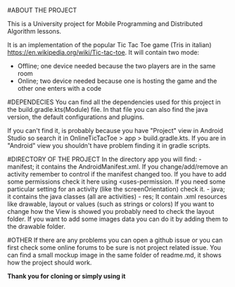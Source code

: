 #ABOUT THE PROJECT

This is a University project for Mobile Programming and Distributed Algorithm lessons.

It is an implementation of the popular Tic Tac Toe game (Tris in italian) https://en.wikipedia.org/wiki/Tic-tac-toe. 
It will contain two mode: 
  - Offline; one device needed because the two players are in the same room
  - Online; two device needed because one is hosting the game and the other one enters with a code

#DEPENDECIES
You can find all the dependencies used for this project in the build.gradle.kts(Module) file.
In that file you can also find the java version, the default configurations and plugins.

If you can't find it, is probably because you have "Project" view in Android Studio so
search it in OnlineTicTacToe > app > build.gradle.kts.
If you are in "Android" view you shouldn't have problem finding it in gradle scripts.

#DIRECTORY OF THE PROJECT
In the directory app you will find:
    - manifest; it contains the AndroidManifest.xml.
                If you change/add/remove an activity remember to control if the manifest changed too.
                If you have to add some permissions check it here using <uses-permission.
                If you need some particular setting for an activity (like the screenOrientation) check it.
    - java; it contains the java classes (all are activities)
    - res;  It contain .xml resources like drawable, layout or values (such as strings or colors)
            If you want to change how the View is showed you probably need to check the layout folder.
            If you want to add some images data you can do it by adding them to the drawable folder.

#OTHER
If there are any problems you can open a github issue or you can first check some online forums to 
be sure is not project related issue.
You can find a small mockup image in the same folder of readme.md, it shows how the project should work.

**Thank you for cloning or simply using it**


